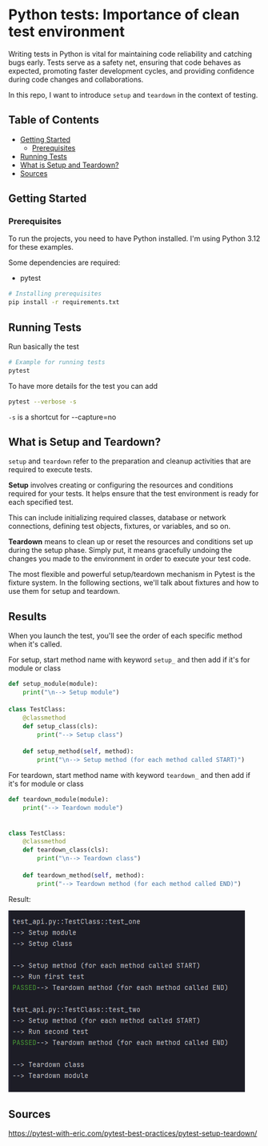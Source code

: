 # Python tests: Importance of clean test environment

Writing tests in Python is vital for maintaining code reliability and catching bugs early. Tests serve as a safety net, ensuring that code behaves as expected, promoting faster development cycles, and providing confidence during code changes and collaborations.

In this repo, I want to introduce `setup` and `teardown` in the context of testing.

## Table of Contents

- [Getting Started](#getting-started)
  - [Prerequisites](#prerequisites)
- [Running Tests](#running-tests)
- [What is Setup and Teardown?](#what-is-setup-and-teardown)
- [Sources](#sources)


## Getting Started

### Prerequisites

To run the projects, you need to have Python installed.
I'm using Python 3.12 for these examples.

Some dependencies are required:
- pytest

```bash
# Installing prerequisites
pip install -r requirements.txt
```

## Running Tests

Run basically the test

```bash
# Example for running tests
pytest
```

To have more details for the test you can add

```bash
pytest --verbose -s
```
`-s` is a shortcut for --capture=no

## What is Setup and Teardown?

`setup` and `teardown` refer to the preparation and cleanup activities that are required to execute tests.

**Setup** involves creating or configuring the resources and conditions required for your tests. It helps ensure that the test environment is ready for each specified test.

This can include initializing required classes, database or network connections, defining test objects, fixtures, or variables, and so on.

**Teardown** means to clean up or reset the resources and conditions set up during the setup phase. Simply put, it means gracefully undoing the changes you made to the environment in order to execute your test code.

The most flexible and powerful setup/teardown mechanism in Pytest is the fixture system. In the following sections, we'll talk about fixtures and how to use them for setup and teardown.

## Results

When you launch the test, you'll see the order of each specific method when it's called.

For setup, start method name with keyword `setup_` and then add if it's for module or class

```py
def setup_module(module):
    print("\n--> Setup module")

class TestClass:
    @classmethod
    def setup_class(cls):
        print("--> Setup class")

    def setup_method(self, method):
        print("\n--> Setup method (for each method called START)")
```

For teardown, start method name with keyword `teardown_` and then add if it's for module or class

```python
def teardown_module(module):
    print("--> Teardown module")


class TestClass:
    @classmethod
    def teardown_class(cls):
        print("\n--> Teardown class")

    def teardown_method(self, method):
        print("--> Teardown method (for each method called END)")
```

Result:

![Test results](./media/pytest.png)

## Sources

https://pytest-with-eric.com/pytest-best-practices/pytest-setup-teardown/